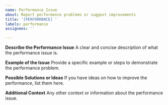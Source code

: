 ```yaml
---
name: Performance Issue
about: Report performance problems or suggest improvements
title: '[PERFORMANCE] '
labels: performance
assignees: ''

---
```


**Describe the Performance Issue**
A clear and concise description of what the performance issue is.

**Example of the Issue**
Provide a specific example or steps to demonstrate the performance problem.

**Possible Solutions or Ideas**
If you have ideas on how to improve the performance, list them here.

**Additional Context**
Any other context or information about the performance issue.
